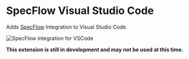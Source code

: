 # SpecFlow Visual Studio Code
Adds [SpecFlow](http://www.specflow.org/) Integration to Visual Studio Code.

![SpecFlow integration for VSCode](https://raw.githubusercontent.com/duffleit/vscode-specflow/master/documentation/vscode-specflow.png)

**This extension is still in development and may not be used at this time.**